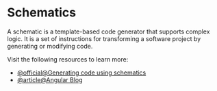 # Schematics

A schematic is a template-based code generator that supports complex logic. It is a set of instructions for transforming a software project by generating or modifying code.

Visit the following resources to learn more:

- [@official@Generating code using schematics](https://angular.dev/tools/cli/schematics)
- [@article@Angular Blog](https://blog.angular.io/schematics-an-introduction-dc1dfbc2a2b2?gi=ad9571373944)
